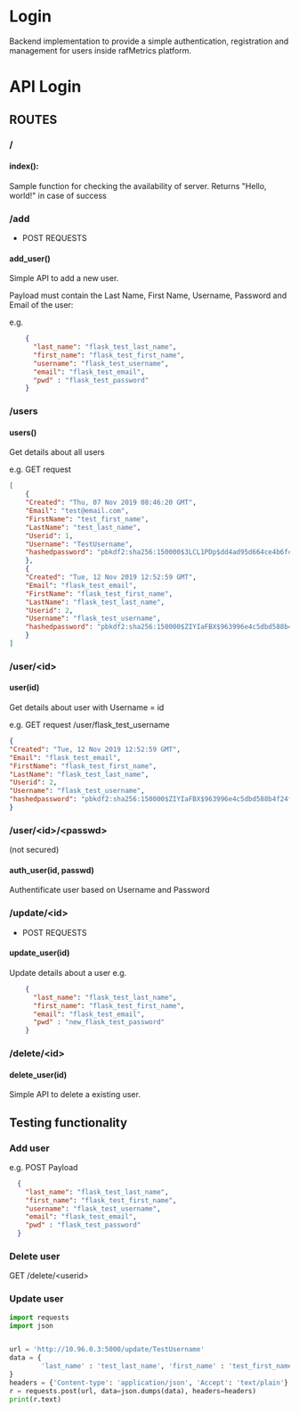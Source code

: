 # Login
Backend implementation to provide a simple authentication, registration and management for users inside rafMetrics platform.

# API Login
## ROUTES
### /
#### index():
Sample function for checking the availability of server. Returns "Hello, world!" in case of success

### /add
- POST REQUESTS
#### add_user()
Simple API to add a new user.

Payload must contain the Last Name, First Name, Username, Password and Email of the user:

e.g.
```json
    {
      "last_name": "flask_test_last_name",
      "first_name": "flask_test_first_name",
      "username": "flask_test_username",
      "email": "flask_test_email",
      "pwd" : "flask_test_password"
    }
```

### /users
#### users()
Get details about all users

e.g. GET request
```json
[
    {
    "Created": "Thu, 07 Nov 2019 08:46:20 GMT",
    "Email": "test@email.com",
    "FirstName": "test_first_name",
    "LastName": "test_last_name",
    "Userid": 1,
    "Username": "TestUsername",
    "hashedpassword": "pbkdf2:sha256:150000$3LCL1PDp$dd4ad95d664ce4b6fc0b7c9fe5870e793c3d364160c83fbd67fb1589fc5ab486"
    },
    {
    "Created": "Tue, 12 Nov 2019 12:52:59 GMT",
    "Email": "flask_test_email",
    "FirstName": "flask_test_first_name",
    "LastName": "flask_test_last_name",
    "Userid": 2,
    "Username": "flask_test_username",
    "hashedpassword": "pbkdf2:sha256:150000$ZIYIaFBX$963996e4c5dbd588b4f24f7a08d4bf801fc0c495e22c779ae333a2901e3b1bd3"
    }
]
```

### /user/\<id>
#### user(id)
Get details about user with Username = id 

e.g. GET request /user/flask_test_username
```json
{
"Created": "Tue, 12 Nov 2019 12:52:59 GMT",
"Email": "flask_test_email",
"FirstName": "flask_test_first_name",
"LastName": "flask_test_last_name",
"Userid": 2,
"Username": "flask_test_username",
"hashedpassword": "pbkdf2:sha256:150000$ZIYIaFBX$963996e4c5dbd588b4f24f7a08d4bf801fc0c495e22c779ae333a2901e3b1bd3"
}
```

### /user/\<id>/\<passwd>
(not secured)
#### auth_user(id, passwd)

Authentificate user based on Username and Password

### /update/\<id>
- POST REQUESTS
#### update_user(id)

Update details about a user
e.g.
```json
    {
      "last_name": "flask_test_last_name",
      "first_name": "flask_test_first_name",
      "email": "flask_test_email",
      "pwd" : "new_flask_test_password"
    }
```


### /delete/\<id>
#### delete_user(id)

Simple API to delete a existing user.



## Testing functionality


### Add user
e.g. POST Payload

```json
  {
    "last_name": "flask_test_last_name",
    "first_name": "flask_test_first_name",
    "username": "flask_test_username",
    "email": "flask_test_email",
    "pwd" : "flask_test_password"
  }
```

### Delete user
GET /delete/\<userid\>


### Update user
```python
import requests
import json


url = 'http://10.96.0.3:5000/update/TestUsername'
data = {
        'last_name' : 'test_last_name', 'first_name' : 'test_first_name', 'email' : 'test@email.com', 'pwd' : 'TestUsername'
}
headers = {'Content-type': 'application/json', 'Accept': 'text/plain'}
r = requests.post(url, data=json.dumps(data), headers=headers)
print(r.text)
```
